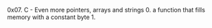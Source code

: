 0x07. C - Even more pointers, arrays and strings
0. a function that fills memory with a constant byte
1. 
